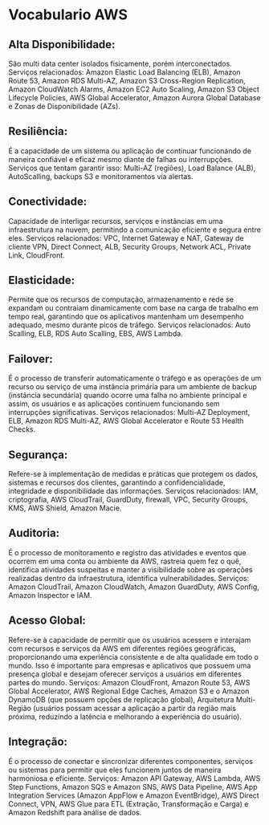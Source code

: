 # Vocabulario AWS

## Alta Disponibilidade:
São multi data center isolados fisicamente, porém interconectados. Serviços relacionados: Amazon Elastic Load Balancing (ELB), Amazon Route 53, Amazon RDS Multi-AZ, Amazon S3 Cross-Region Replication, Amazon CloudWatch Alarms, Amazon EC2 Auto Scaling, Amazon S3 Object Lifecycle Policies, AWS Global Accelerator, Amazon Aurora Global Database e Zonas de Disponibilidade (AZs).

## Resiliência:
É a capacidade de um sistema ou aplicação de continuar funcionando de maneira confiável e eficaz mesmo diante de falhas ou interrupções. Serviços que tentam garantir isso: Multi-AZ (regiões), Load Balance (ALB), AutoScalling, backups S3 e monitoramentos via alertas.

## Conectividade:
Capacidade de interligar recursos, serviços e instâncias em uma infraestrutura na nuvem, permitindo a comunicação eficiente e segura entre eles. Serviços relacionados: VPC, Internet Gateway e NAT, Gateway de cliente VPN, Direct Connect, ALB, Security Groups, Network ACL, Private Link, CloudFront.

## Elasticidade:
Permite que os recursos de computação, armazenamento e rede se expandam ou contraiam dinamicamente com base na carga de trabalho em tempo real, garantindo que os aplicativos mantenham um desempenho adequado, mesmo durante picos de tráfego. Serviços relacionados: Auto Scalling, ELB, RDS Auto Scalling, EBS, AWS Lambda.

## Failover:
É o processo de transferir automaticamente o tráfego e as operações de um recurso ou serviço de uma instância primária para um ambiente de backup (instância secundária) quando ocorre uma falha no ambiente principal e assim, os usuários e as aplicações continuem funcionando sem interrupções significativas. Serviços relacionados: Multi-AZ Deployment, ELB, Amazon RDS Multi-AZ, AWS Global Accelerator e Route 53 Health Checks.

## Segurança:
Refere-se à implementação de medidas e práticas que protegem os dados, sistemas e recursos dos clientes, garantindo a confidencialidade, integridade e disponibilidade das informações. Serviços relacionados: IAM, criptografia, AWS CloudTrail, GuardDuty, firewall, VPC, Security Groups, KMS, AWS Shield, Amazon Macie.

## Auditoria:
É o processo de monitoramento e registro das atividades e eventos que ocorrem em uma conta ou ambiente da AWS, rastreia quem fez o quê, identifica atividades suspeitas e manter a visibilidade sobre as operações realizadas dentro da infraestrutura, identifica vulnerabilidades. Serviços: Amazon CloudTrail, Amazon CloudWatch, Amazon GuardDuty, AWS Config, Amazon Inspector e IAM.

## Acesso Global:
Refere-se à capacidade de permitir que os usuários acessem e interajam com recursos e serviços da AWS em diferentes regiões geográficas, proporcionando uma experiência consistente e de alta qualidade em todo o mundo. Isso é importante para empresas e aplicativos que possuem uma presença global e desejam oferecer serviços a usuários em diferentes partes do mundo. Serviços: Amazon CloudFront, Amazon Route 53, AWS Global Accelerator, AWS Regional Edge Caches, Amazon S3 e o Amazon DynamoDB (que possuem opções de replicação global), Arquitetura Multi-Região (usuários possam acessar a aplicação a partir da região mais próxima, reduzindo a latência e melhorando a experiência do usuário).

## Integração:
É o processo de conectar e sincronizar diferentes componentes, serviços ou sistemas para permitir que eles funcionem juntos de maneira harmoniosa e eficiente. Serviços: Amazon API Gateway, AWS Lambda, AWS Step Functions, Amazon SQS e Amazon SNS, AWS Data Pipeline, AWS App Integration Services (Amazon AppFlow e Amazon EventBridge), AWS Direct Connect, VPN, AWS Glue para ETL (Extração, Transformação e Carga) e Amazon Redshift para análise de dados.
